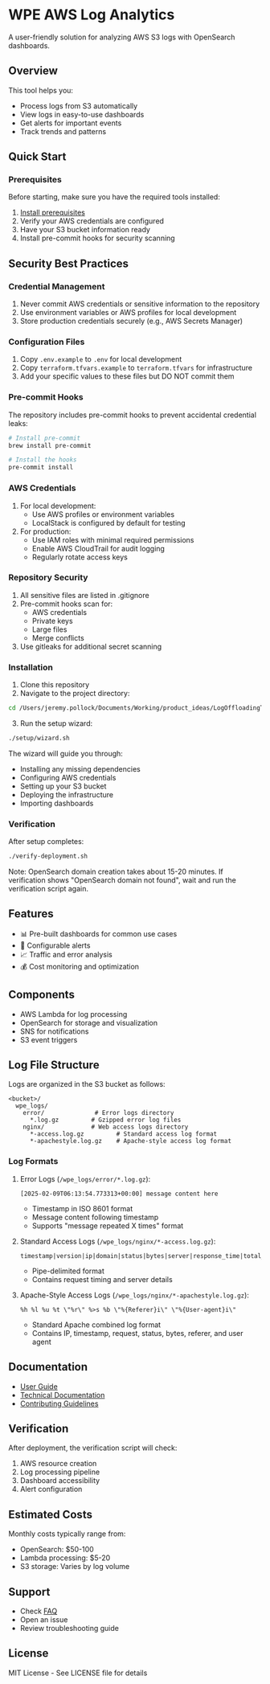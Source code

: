 # WPE AWS Log Analytics

A user-friendly solution for analyzing AWS S3 logs with OpenSearch dashboards.

## Overview

This tool helps you:
- Process logs from S3 automatically
- View logs in easy-to-use dashboards
- Get alerts for important events
- Track trends and patterns

## Quick Start

### Prerequisites

Before starting, make sure you have the required tools installed:
1. [Install prerequisites](docs/user-guide/prerequisites.md)
2. Verify your AWS credentials are configured
3. Have your S3 bucket information ready
4. Install pre-commit hooks for security scanning

## Security Best Practices

### Credential Management
1. Never commit AWS credentials or sensitive information to the repository
2. Use environment variables or AWS profiles for local development
3. Store production credentials securely (e.g., AWS Secrets Manager)

### Configuration Files
1. Copy `.env.example` to `.env` for local development
2. Copy `terraform.tfvars.example` to `terraform.tfvars` for infrastructure
3. Add your specific values to these files but DO NOT commit them

### Pre-commit Hooks
The repository includes pre-commit hooks to prevent accidental credential leaks:
```bash
# Install pre-commit
brew install pre-commit

# Install the hooks
pre-commit install
```

### AWS Credentials
1. For local development:
   - Use AWS profiles or environment variables
   - LocalStack is configured by default for testing
2. For production:
   - Use IAM roles with minimal required permissions
   - Enable AWS CloudTrail for audit logging
   - Regularly rotate access keys

### Repository Security
1. All sensitive files are listed in .gitignore
2. Pre-commit hooks scan for:
   - AWS credentials
   - Private keys
   - Large files
   - Merge conflicts
3. Use gitleaks for additional secret scanning

### Installation

1. Clone this repository
2. Navigate to the project directory:
```bash
cd /Users/jeremy.pollock/Documents/Working/product_ideas/LogOffloadingToS3/wpe-aws-log-analytics
```

3. Run the setup wizard:
```bash
./setup/wizard.sh
```

The wizard will guide you through:
- Installing any missing dependencies
- Configuring AWS credentials
- Setting up your S3 bucket
- Deploying the infrastructure
- Importing dashboards

### Verification

After setup completes:
```bash
./verify-deployment.sh
```

Note: OpenSearch domain creation takes about 15-20 minutes. If verification shows "OpenSearch domain not found", wait and run the verification script again.

## Features

- 📊 Pre-built dashboards for common use cases
- 🔔 Configurable alerts
- 📈 Traffic and error analysis
- 💰 Cost monitoring and optimization

## Components

- AWS Lambda for log processing
- OpenSearch for storage and visualization
- SNS for notifications
- S3 event triggers

## Log File Structure

Logs are organized in the S3 bucket as follows:

```
<bucket>/
  wpe_logs/
    error/              # Error logs directory
      *.log.gz         # Gzipped error log files
    nginx/             # Web access logs directory
      *-access.log.gz         # Standard access log format
      *-apachestyle.log.gz    # Apache-style access log format
```

### Log Formats

1. Error Logs (`/wpe_logs/error/*.log.gz`):
   ```
   [2025-02-09T06:13:54.773313+00:00] message content here
   ```
   - Timestamp in ISO 8601 format
   - Message content following timestamp
   - Supports "message repeated X times" format

2. Standard Access Logs (`/wpe_logs/nginx/*-access.log.gz`):
   ```
   timestamp|version|ip|domain|status|bytes|server|response_time|total_time|request
   ```
   - Pipe-delimited format
   - Contains request timing and server details

3. Apache-Style Access Logs (`/wpe_logs/nginx/*-apachestyle.log.gz`):
   ```
   %h %l %u %t \"%r\" %>s %b \"%{Referer}i\" \"%{User-agent}i\"
   ```
   - Standard Apache combined log format
   - Contains IP, timestamp, request, status, bytes, referer, and user agent

## Documentation

- [User Guide](docs/user-guide/)
- [Technical Documentation](docs/technical/)
- [Contributing Guidelines](docs/CONTRIBUTING.md)

## Verification

After deployment, the verification script will check:
1. AWS resource creation
2. Log processing pipeline
3. Dashboard accessibility
4. Alert configuration

## Estimated Costs

Monthly costs typically range from:
- OpenSearch: $50-100
- Lambda processing: $5-20
- S3 storage: Varies by log volume

## Support

- Check [FAQ](docs/user-guide/faq.md)
- Open an issue
- Review troubleshooting guide

## License

MIT License - See LICENSE file for details
